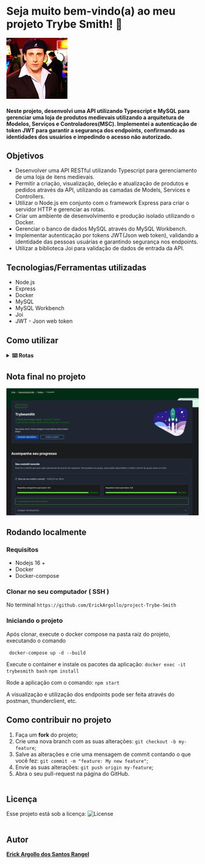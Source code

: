 # Seja muito bem-vindo(a) ao meu projeto Trybe Smith! :rocket:
![office](https://github.com/ErickArgollo/project-Trybe-Smith/blob/main/450E.gif)


#### Neste projeto, desenvolvi uma API utilizando Typescript e MySQL para gerenciar uma loja de produtos medievais utilizando a arquitetura de Modelos, Serviços e Controladores(MSC). Implementei a autenticação de token JWT para garantir a segurança dos endpoints, confirmando as identidades dos usuários e impedindo o acesso não autorizado.

## Objetivos
* Desenvolver uma API RESTful utilizando Typescript para gerenciamento de uma loja de itens medievais.
* Permitir a criação, visualização, deleção e atualização de produtos e pedidos através da API, utilizando as camadas de Models, Services e Controllers.
* Utilizar o Node.js em conjunto com o framework Express para criar o servidor HTTP e gerenciar as rotas.
* Criar um ambiente de desenvolvimento e produção isolado utilizando o Docker.
* Gerenciar o banco de dados MySQL através do MySQL Workbench.
* Implementar autenticação por tokens JWT(Json web token), validando a identidade das pessoas usuárias e garantindo segurança nos endpoints.
* Utilizar a biblioteca Joi para validação de dados de entrada da API.

## Tecnologias/Ferramentas utilizadas
* Node.js
* Express
* Docker
* MySQL
* MySQL Workbench
* Joi
* JWT - Json web token

## Como utilizar

<details>

<summary><strong>⌨️ Rotas</strong></summary>

#### Listagem de produtos
##### GET /products

* Retorna todos os produtos cadastrados no banco de dados, ordenados pelo campo id.

#### Cadastro de produtos
##### POST /products

* Cadastra um novo produto no banco de dados.

* O corpo da requisição deve seguir o seguinte formato:
json
```
{
  "name": "Nome do Produto",
  "amount": "30 peças de ouro"
}
```

#### Cadastro de pessoas usuárias
##### POST /users
* Cria um novo usuário gerando um token de acesso.

#### Listagem de pedidos
##### GET /orders
* Retorna todos os pedidos e os ids dos produtos associados a estes.

#### Login de pessoas usuárias
##### POST /login
* O corpo da requisição deve seguir o seguinte formato:
json
```
{
    "username": "string",
    "password": "string"
}
```


#### Cadastro de um pedido
##### POST /orders
* Cadastra um novo pedido no banco de dados.
* Para cadastrar um novo pedido, é necessário está logado. (Deverá ser passado um header authorization contendo o token gerado no login)
* O corpo da requisição deve seguir o seguinte formato:
json
```
  {
    "productsIds": [1, 2]
  }

```
  </details>

## Nota final no projeto
![trybe-smith-grade](https://github.com/ErickArgollo/project-Trybe-Smith/blob/main/smithgrade.png)

## Rodando localmente
 ### Requisitos
 * Nodejs 16 + 
 * Docker
 * Docker-compose

### Clonar no seu computador ( SSH ) 
 No terminal 
`https://github.com/ErickArgollo/project-Trybe-Smith`

### Iniciando o projeto 
 Após clonar, execute o docker compose na pasta raiz do projeto, executando o comando

` docker-compose up -d --build`

Execute o container e instale os pacotes da aplicação: 
`docker exec -it trybesmith bash`
`npm install`

Rode a aplicação com o comando:
`npm start`

A visualização e utilização dos endpoints pode ser feita através do postman, thunderclient, etc.

## Como contribuir no projeto
  1. Faça um **fork** do projeto;
  2. Crie uma nova branch com as suas alterações: `git checkout -b my-feature`;
  3. Salve as alterações e crie uma mensagem de commit contando o que você fez: `git commit -m "feature: My new feature"`;
  4. Envie as suas alterações: `git push origin my-feature`;
  5. Abra o seu pull-request na página do GitHub.<br><br>

  ## Licença
  Esse projeto está sob a licença:
  <img alt="License" src="https://img.shields.io/badge/license-MIT-brightgreen"><br><br>
  
##  Autor
<a href="https://www.linkedin.com/in/erick-argollo/">
 <b>Erick Argollo dos Santos Rangel</b></a> <a href="https://www.linkedin.com/in/erick-argollo/"></a>

